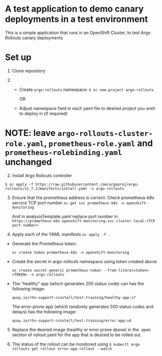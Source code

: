 # A test application to demo canary deployments in a test environment

This is a simple application that runs in an OpenShift Cluster, to test Argo Rollouts canary deployments

# Set up

1. Clone repository

2. - Create `argo-rollouts` namespace: `$ oc new-project argo-rollouts` 
     
     OR

   - Adjust namespace field in each yaml file to desired project you wish to deploy in (if required) 

#  NOTE: leave `argo-rollouts-cluster-role.yaml`, `prometheus-role.yaml` and `prometheus-rolebinding.yaml` unchanged 

2. Install Argo Rollouts controller

 `$ oc apply -f https://raw.githubusercontent.com/argoproj/argo-rollouts/v1.7.2/manifests/install.yaml -n argo-rollouts` 

3. Ensure that the prometheus address is correct: Check prometheus-k8s service TCP port number `oc get svc prometheus-k8s -n openshift-monitoring` 

   And in analysisTemplate.yaml replace port number in `https://prometheus-k8s.openshift-monitoring.svc.cluster.local:<TCP port number>`

4. Apply each of the YAML manifests `oc apply -f .`

- Generate the Prometheus token:

  `oc create token prometheus-k8s -n openshift-monitoring` 

- Create the secret in argo-rollouts namespace using token created above

  `oc create secret generic prometheus-token --from-literal=token=<TOKEN> -n argo-rollouts`

- The "healthy" app (which generates 200 status code) can has the following image: 

  `quay.io/rhn-support-ccostell/test-training/healthy-app:v7`

  The error-prone app (which randomly generates 500 status codes and delays) has the following image:

  `quay.io/rhn-support-ccostell/test-training/error-app:v4`

5. Replace the desired image (healthy or error prone above) in the .spec section of rollout.yaml for the app that is desired to be rolled out.

6. The status of the rollout can be monitored using `$ kubectl argo rollouts get rollout error-app-rollout --watch`